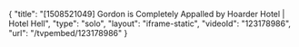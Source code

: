 {
    "title": "[1508521049] Gordon is Completely Appalled by Hoarder Hotel | Hotel Hell",
    "type": "solo",
    "layout": "iframe-static",
    "videoId": "123178986",
    "url": "\/tvpembed\/123178986"
}